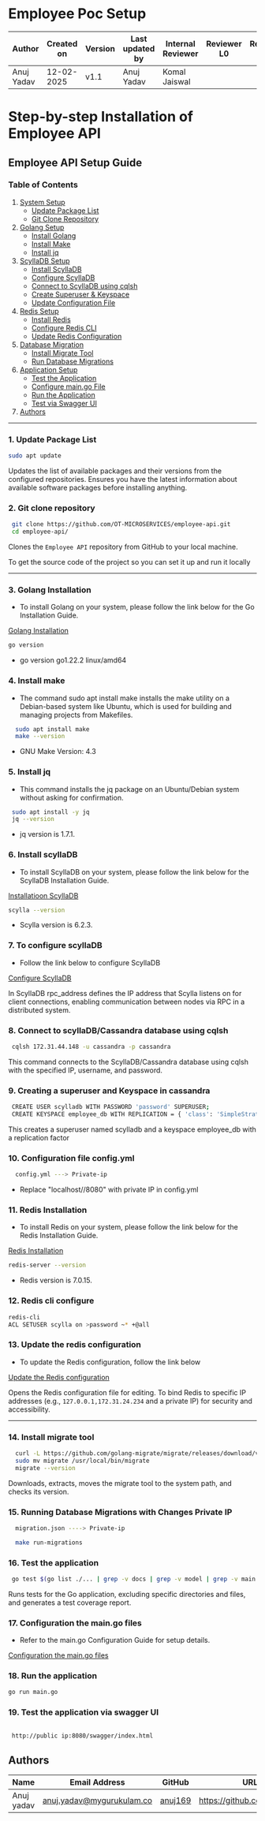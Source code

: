 # Employee Poc Setup
  
| **Author**    | **Created on** | **Version** | **Last updated by** | **Internal Reviewer** | **Reviewer L0** | **Reviewer L1** | **Reviewer L2** |
|---------------|----------------|-------------|---------------------|-----------------------|-----------------|-----------------|-----------------|
| Anuj Yadav    | 12-02-2025     | v1.1        | Anuj Yadav          | Komal Jaiswal         |                 |                 |                 |

# Step-by-step Installation of Employee API

## Employee API Setup Guide  

### Table of Contents  
1. [System Setup](#system-setup)  
   - [Update Package List](#update-package-list)  
   - [Git Clone Repository](#git-clone-repository)  
2. [Golang Setup](#golang-setup)  
   - [Install Golang](#install-golang)  
   - [Install Make](#install-make)  
   - [Install jq](#install-jq)  
3. [ScyllaDB Setup](#scylladb-setup)  
   - [Install ScyllaDB](#install-scylladb)  
   - [Configure ScyllaDB](#configure-scylladb)  
   - [Connect to ScyllaDB using cqlsh](#connect-to-scylladb-using-cqlsh)  
   - [Create Superuser & Keyspace](#create-superuser--keyspace)  
   - [Update Configuration File](#update-configuration-file)  
4. [Redis Setup](#redis-setup)  
   - [Install Redis](#install-redis)  
   - [Configure Redis CLI](#configure-redis-cli)  
   - [Update Redis Configuration](#update-redis-configuration)  
5. [Database Migration](#database-migration)  
   - [Install Migrate Tool](#install-migrate-tool)  
   - [Run Database Migrations](#run-database-migrations)  
6. [Application Setup](#application-setup)  
   - [Test the Application](#test-the-application)  
   - [Configure main.go File](#configure-maingo-file)  
   - [Run the Application](#run-the-application)  
   - [Test via Swagger UI](#test-via-swagger-ui)  
7. [Authors](#authors)

---

### 1. Update Package List
```bash
sudo apt update
```
  Updates the list of available packages and their versions from the configured repositories.
 Ensures you have the latest information about available software packages before installing anything.

### 2. Git clone repository 
```bash
 git clone https://github.com/OT-MICROSERVICES/employee-api.git
 cd employee-api/
```

Clones the `Employee API` repository from GitHub to your local machine.

To get the source code of the project so you can set it up and run it locally

---


### 3.  Golang Installation 

- To install Golang on your system, please follow the link below for the Go Installation Guide.

[Golang Installation](https://github.com/snaatak-Zero-Downtime-Crew/Documentation/tree/Anuj-SCRUM-6/Common/Software%20/Golang/Installation)

```bash
go version
```
- go version go1.22.2 linux/amd64

### 4.  Install make

- The command sudo apt install make installs the make utility on a Debian-based system like Ubuntu, which is used for building and managing 
  projects from Makefiles.

```bash
  sudo apt install make
  make --version
```
- GNU Make Version: 4.3


### 5.  Install jq 
- This command installs the jq package on an Ubuntu/Debian system without asking for confirmation.
```bash
 sudo apt install -y jq
 jq --version
```
- jq version is 1.7.1.


### 6. Install scyllaDB

- To install ScyllaDB on your system, please follow the link below for the ScyllaDB Installation Guide.

[Installatioon ScyllaDB](https://github.com/snaatak-Zero-Downtime-Crew/Documentation/tree/Rohit-SCRUM-16/OT%20MS%20Understanding/Database/ScyllaDB/POC)

```bash
scylla --version
```
- Scylla version is 6.2.3.

### 7. To configure scyllaDB
- Follow the link below to configure ScyllaDB

 [Configure ScyllaDB ](https://github.com/snaatak-Zero-Downtime-Crew/Documentation/tree/0f733ece2fe86ac7ecc0bb83937310b5698e63fa/Common/Software/ScyllaDB/Configuration)

In ScyllaDB rpc_address defines the IP address that Scylla listens on for client connections, enabling communication between nodes via RPC in a distributed system.

### 8. Connect to scyllaDB/Cassandra database using cqlsh

```bash
 cqlsh 172.31.44.148 -u cassandra -p cassandra

```
This command connects to the ScyllaDB/Cassandra database using cqlsh with the specified IP, username, and password.


### 9. Creating a superuser and Keyspace in cassandra

```bash
 CREATE USER scylladb WITH PASSWORD 'password' SUPERUSER;
 CREATE KEYSPACE employee_db WITH REPLICATION = { 'class': 'SimpleStrategy', 'replication_factor': 1 };

```
This creates a superuser named scylladb and a keyspace employee_db with a replication factor


### 10.  Configuration file config.yml

```bash
  config.yml ---> Private-ip
```
- Replace "localhost//8080" with private IP in config.yml


### 11. Redis Installation  

- To install Redis on your system, please follow the link below for the Redis Installation Guide.

[ Redis Installation ](https://github.com/snaatak-Zero-Downtime-Crew/Documentation/blob/Mohit-SCRUM-12/Common/Software/Redis/Installation/README.md)

```bash
redis-server --version
```
- Redis version is 7.0.15.

### 12. Redis cli configure
```bash
redis-cli
ACL SETUSER scylla on >password ~* +@all
```

### 13. Update the redis configuration 

- To update the Redis configuration, follow the link below 

[Update the Redis configuration ](https://github.com/snaatak-Zero-Downtime-Crew/Documentation/tree/Mohit-SCRUM-12/Common/Software/Redis/Configuration)

 Opens the Redis configuration file for editing.
 To bind Redis to specific IP addresses (e.g., `127.0.0.1,172.31.24.234` and a private IP) for security and accessibility.

---

### 14. Install migrate tool
```bash
  curl -L https://github.com/golang-migrate/migrate/releases/download/v4.15.2/migrate.linux-amd64.tar.gz | tar xvz
  sudo mv migrate /usr/local/bin/migrate
  migrate --version

```
Downloads, extracts, moves the migrate tool to the system path, and checks its version.

### 15. Running Database Migrations with Changes Private IP
```bash
  migration.json ----> Private-ip

  make run-migrations

```


### 16. Test the application
```bash
 go test $(go list ./... | grep -v docs | grep -v model | grep -v main.go) -coverprofile cover.out
```
Runs tests for the Go application, excluding specific directories and files, and generates a test coverage report.


### 17. Configuration the main.go files
- Refer to the main.go Configuration Guide for setup details.

[Configuration the main.go files](https://github.com/snaatak-Zero-Downtime-Crew/Documentation/blob/Anuj-SCRUM-6/Common/Software%20/Golang/Configuration/README.md)


### 18. Run the application
```bash
go run main.go
```

### 19. Test the application via swagger UI
```bash

 http://public ip:8080/swagger/index.html
```


## Authors


| Name| Email Address      | GitHub | URL |
|-----|--------------------------|----------|---------|
|Anuj yadav |anuj.yadav@mygurukulam.co |  [anuj169](anuj169)  | https://github.com/anuj169
